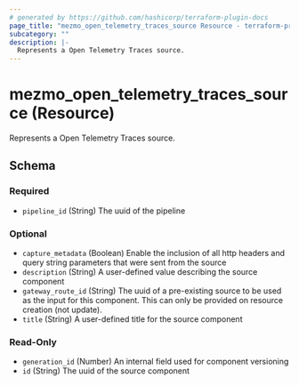 ```yaml
---
# generated by https://github.com/hashicorp/terraform-plugin-docs
page_title: "mezmo_open_telemetry_traces_source Resource - terraform-provider-mezmo"
subcategory: ""
description: |-
  Represents a Open Telemetry Traces source.
---
```


# mezmo_open_telemetry_traces_source (Resource)

Represents a Open Telemetry Traces source.

<!-- schema generated by tfplugindocs -->
## Schema

### Required

- `pipeline_id` (String) The uuid of the pipeline

### Optional

- `capture_metadata` (Boolean) Enable the inclusion of all http headers and query string parameters that were sent from the source
- `description` (String) A user-defined value describing the source component
- `gateway_route_id` (String) The uuid of a pre-existing source to be used as the input for this component. This can only be provided on resource creation (not update).
- `title` (String) A user-defined title for the source component

### Read-Only

- `generation_id` (Number) An internal field used for component versioning
- `id` (String) The uuid of the source component


